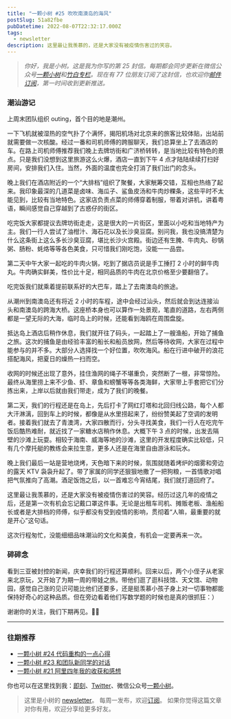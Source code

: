 ```yaml
---
title: "一颗小树 #25 吹吹南澳岛的海风"
postSlug: 51a82fbe
pubDatetime: 2022-08-07T22:32:17.000Z
tags:
  - newsletter
description: 这里最让我羡慕的，还是大家没有被疫情伤害过的笑容。
---
```


> _你好，我是小树。这是我为你写的第 25 封信。每期都会同步更新在微信公众号[一颗小树](https://weixin.sogou.com/weixin?query=a_warm_tree)和[竹白专栏](https://xiaoshu.zhubai.love)。现在有 77 位朋友订阅了这封信，也欢迎你[邮件订阅](https://xiaoshu.zhubai.love)，第一时间收到更新推送。_

### 潮汕游记

上周末团队组织 outing，首个目的地是潮州。

一下飞机就被湿热的空气扑了个满怀，揭阳机场对北京来的旅客比较体贴，出站前就需要做一次核酸。经过一番和司机师傅的跨服聊天，我们总算坐上了去酒店的车。在路上司机师傅推荐我们晚上去牌坊街和广济桥转转，是当地比较有特色的景点。只是我们没想到这里旅游这么火爆，酒店一直到下午 4 点才陆陆续续打扫好房间，安排我们入住。当然，外面的温度也完全打消了我们出门的念头。

晚上我们在酒店附近的一个“大排档”组织了聚餐，大家觥筹交错，互相也热络了起来。我印象最深的几道菜是卤味、海瓜子、鲨鱼皮汤和牛肉炒粿条，这些平时不太能见到，比较有当地特色。这家店负责点菜的师傅穿着制服，带着对讲机，讲着粤语，瞬间感觉自己穿越到了古惑仔的街区。

吃完饭大家都提议去牌坊街走走，这是很大的一片街区，里面以小吃和当地特产为主。我们一行人尝试了油柑汁、海石花以及长沙臭豆腐。别问我，我也没搞清楚为什么这条街上这么多长沙臭豆腐，堪比长沙火宫殿。街边还有生腌、牛肉丸、砂锅粥、肠粉、蚝烙等等各色美食，只可惜我们刚吃饱，没能一一品尝。

第二天中午大家一起吃的牛肉火锅，吃到了据店员说是手工捶打 2 小时的鲜牛肉丸。牛肉确实鲜美，性价比十足，相同品质的牛肉在北京价格至少要翻倍了。

吃完饭我们就乘着提前联系好的大巴车，踏上了去南澳岛的旅途。

从潮州到南澳岛还有将近 2 小时的车程，途中会经过汕头，然后就会到达连接汕头和南澳岛的跨海大桥。这座桥本身也可以算作一处景观，笔直的道路，左右两侧都是一望无际的大海，临时岛上的时候，还能看到海鸥在周围盘旋。

抵达岛上酒店后稍作休息，我们就开往了码头，一起踏上了一艘渔船，开始了捕鱼之旅。这次的捕鱼是由经验丰富的船长和船员放网，然后等待收网，大家在过程中能参与的并不多。大部分人选择找一个好位置，吹吹海风。船在行进中破开的浪花搭配海风，把夏日的燥热一扫而空。

收网的时候还出现了意外，挂住渔网的绳子不堪重负，突然断了一根，非常惊险。最终从海里捞上来不少鱼、虾、章鱼和螃蟹等等各类海鲜，大家带上手套把它们分拣出来，上岸以后就由我们带走，成为了我们的晚餐。

第二天，我们的行程还是在岛上，先后打卡了网红灯塔和北回归线公路，每个人都大汗淋漓，回到车上的时候，都像是从水里捞起来了，纷纷赞美起了空调的发明者。接着我们就去了青澳湾，大家四散而行，分头寻找美食，我们一行人在吃完午饭后酷热难耐，就近找了一家糖水店稍作休息。大概下午 3 点的时候，出发去隔壁的沙滩上玩耍。相较于海南、威海等地的沙滩，这里的开发程度确实比较低，只有几个摩托艇的教练会来拉生意，更多人还是在海里自由游泳和玩水。

晚上我们最后一站是营地烧烤，天色暗下来的时候，氛围就随着烤炉的烟雾和旁边的露天 KTV 袅袅升起了。带了家属的同学还狠狠地撒了一把狗粮，一首情歌对唱把气氛推向了高潮。酒足饭饱之后，以一首难忘今宵结尾，我们就打道回府了。

这里最让我羡慕的，还是大家没有被疫情伤害过的笑容。经历过这几年的疫情之后，还是第一次有机会忘记戴口罩这件事。无论是出租车司机、摊贩老板、渔船船长或者是大排档的师傅，似乎都没有受到疫情的影响，贯彻着“人嘛，最重要的就是开心”这句话。

这次行程匆忙，没能细细品味潮汕的文化和美食，有机会一定要再来一次。

### 碎碎念

看到三亚被封控的新闻，庆幸我们的行程还算顺利。回来以后，两个小侄子从老家来北京玩，又开始了为期一周的带娃之旅。带他们逛了逛科技馆、天文馆、动物园，感觉自己涨的见识可能比他们还要多，还是挺羡慕小孩子身上对一切事物都能保持好奇心的这种品质。但在旁边看着他们写数学题的时候也是真的很抓狂：）

谢谢你的关注，我们下期再见。👋🏻

---

### 往期推荐

- [一颗小树 #24 代码重构的一点心得](https://xiaoshu.zhubai.love/posts/2164786760549736448)
- [一颗小树 #23 和团队新同学的对话](https://xiaoshu.zhubai.love/posts/2163172109873160192)
- [一颗小树 #21 阿里四年我的收获和感想](https://xiaoshu.zhubai.love/posts/2158096524499283968)

你也可以在这里找到我：[即刻](https://okjk.co/3Vsn5T)、[Twitter](https://twitter.com/yeshu_in_future)、微信公众号[一颗小树](https://weixin.sogou.com/weixin?query=a_warm_tree)。

> 这里是小树的 [newsletter](https://xiaoshu.zhubai.love)。 每周一发布，欢迎[订阅](https://xiaoshu.zhubai.love)。
> 如果你觉得这篇文章对你有用，欢迎分享给更多好友。
